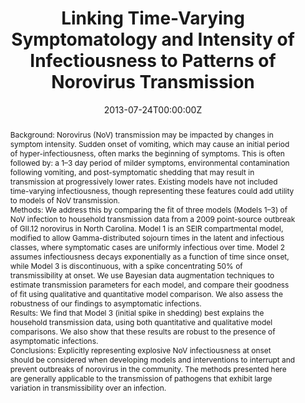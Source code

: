 ---
title: Linking Time-Varying Symptomatology and Intensity of Infectiousness to Patterns of Norovirus Transmission
authors:
- admin
date: "2013-07-24T00:00:00Z"
doi: "https://doi.org/10.1371/journal.pone.0068413"

# Schedule page publish date (NOT publication's date).
publishDate: "2020-08-18T00:00:00Z"

# Publication type.
# Legend: 0 = Uncategorized; 1 = Conference paper; 2 = Journal article;
# 3 = Preprint / Working Paper; 4 = Report; 5 = Book; 6 = Book section;
# 7 = Thesis; 8 = Patent
publication_types: ["2"]

# Publication name and optional abbreviated publication name.
publication: PLoS One
publication_short: PLoS One

abstract: "Background: Norovirus (NoV) transmission may be impacted by changes in symptom intensity. Sudden onset of vomiting, which may cause an initial period of hyper-infectiousness, often marks the beginning of symptoms. This is often followed by: a 1–3 day period of milder symptoms, environmental contamination following vomiting, and post-symptomatic shedding that may result in transmission at progressively lower rates. Existing models have not included time-varying infectiousness, though representing these features could add utility to models of NoV transmission.


Methods: We address this by comparing the fit of three models (Models 1–3) of NoV infection to household transmission data from a 2009 point-source outbreak of GII.12 norovirus in North Carolina. Model 1 is an SEIR compartmental model, modified to allow Gamma-distributed sojourn times in the latent and infectious classes, where symptomatic cases are uniformly infectious over time. Model 2 assumes infectiousness decays exponentially as a function of time since onset, while Model 3 is discontinuous, with a spike concentrating 50% of transmissibility at onset. We use Bayesian data augmentation techniques to estimate transmission parameters for each model, and compare their goodness of fit using qualitative and quantitative model comparison. We also assess the robustness of our findings to asymptomatic infections.


Results: We find that Model 3 (initial spike in shedding) best explains the household transmission data, using both quantitative and qualitative model comparisons. We also show that these results are robust to the presence of asymptomatic infections.


Conclusions: Explicitly representing explosive NoV infectiousness at onset should be considered when developing models and interventions to interrupt and prevent outbreaks of norovirus in the community. The methods presented here are generally applicable to the transmission of pathogens that exhibit large variation in transmissibility over an infection."

# Summary. An optional shortened abstract.
# summary: Lorem ipsum dolor sit amet, consectetur adipiscing elit. Duis posuere tellus ac convallis placerat. Proin tincidunt magna sed ex sollicitudin condimentum.

tags:
- Bayes Theorem
- Epidemiology
- Transmission
- Pathogenicity
- Norovirus

featured: false

links:
- name: Online Access
  url: https://journals.plos.org/plosone/article?id=10.1371/journal.pone.0068413
url_pdf: https://www.jonzelner.net/downloads/papers/zelner_pone_2013.pdf
# url_code: '#'
# url_dataset: '#'
# url_poster: '#'
# url_project: ''
# url_slides: ''
# url_source: '#'
# url_video: '#'

# Featured image
# To use, add an image named `featured.jpg/png` to your page's folder. 
# image:
#   caption: ''
#   focal_point: ""
#   preview_only: false

# Associated Projects (optional).
#   Associate this publication with one or more of your projects.
#   Simply enter your project's folder or file name without extension.
#   E.g. `internal-project` references `content/project/internal-project/index.md`.
#   Otherwise, set `projects: []`.
# projects:


# Slides (optional).
#   Associate this publication with Markdown slides.
#   Simply enter your slide deck's filename without extension.
#   E.g. `slides: "example"` references `content/slides/example/index.md`.
#   Otherwise, set `slides: ""`.
slides: ""
---